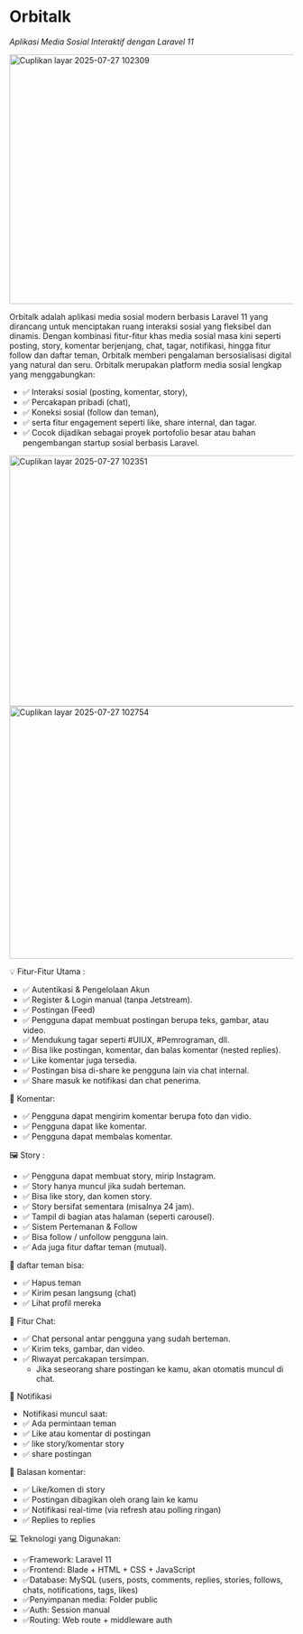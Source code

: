 # Orbitalk 
_Aplikasi Media Sosial Interaktif dengan Laravel 11_



 
 <img width="936" height="442" alt="Cuplikan layar 2025-07-27 102309" src="https://github.com/user-attachments/assets/776c3161-22a5-4c9a-a4b5-72c21ededbdd" />




Orbitalk adalah aplikasi media sosial modern berbasis Laravel 11 yang dirancang untuk menciptakan ruang interaksi sosial yang fleksibel dan dinamis. Dengan kombinasi fitur-fitur khas media sosial masa kini seperti posting, story, komentar berjenjang, chat, tagar, notifikasi, hingga fitur follow dan daftar teman, Orbitalk memberi pengalaman bersosialisasi digital yang natural dan seru.
Orbitalk merupakan platform media sosial lengkap yang menggabungkan:
- ✅ Interaksi sosial (posting, komentar, story),
- ✅ Percakapan pribadi (chat),
- ✅ Koneksi sosial (follow dan teman),
- ✅ serta fitur engagement seperti like, share internal, dan tagar.
- ✅ Cocok dijadikan sebagai proyek portofolio besar atau bahan pengembangan startup sosial berbasis Laravel.



<img width="934" height="444" alt="Cuplikan layar 2025-07-27 102351" src="https://github.com/user-attachments/assets/928753b3-4e0d-4fca-9f0e-4fc85bd8ecfa" />


<img width="937" height="447" alt="Cuplikan layar 2025-07-27 102754" src="https://github.com/user-attachments/assets/9cb26c88-0ddb-459d-84c0-045a46b2b4b4" />


💡 Fitur-Fitur Utama :
   - ✅ Autentikasi & Pengelolaan Akun
   - ✅ Register & Login manual (tanpa Jetstream).
   - ✅ Postingan (Feed)
   - ✅ Pengguna dapat membuat postingan berupa teks, gambar, atau video.
   - ✅ Mendukung tagar seperti #UIUX, #Pemrograman, dll.
   - ✅ Bisa like postingan, komentar, dan balas komentar (nested replies).
   - ✅ Like komentar juga tersedia.
   - ✅ Postingan bisa di-share ke pengguna lain via chat internal.
   - ✅ Share masuk ke notifikasi dan chat penerima.

💬 Komentar:
   - ✅ Pengguna dapat mengirim komentar berupa foto dan vidio.
   - ✅ Pengguna dapat like komentar.
   - ✅ Pengguna dapat membalas komentar.

🖼️ Story :
   - ✅ Pengguna dapat membuat story, mirip Instagram.
   - ✅ Story hanya muncul jika sudah berteman.
   - ✅ Bisa like story, dan komen story.
   - ✅ Story bersifat sementara (misalnya 24 jam).
   - ✅ Tampil di bagian atas halaman (seperti carousel).
   - ✅ Sistem Pertemanan & Follow
   - ✅ Bisa follow / unfollow pengguna lain.
   - ✅ Ada juga fitur daftar teman (mutual).

👥 daftar teman bisa:
   - ✅ Hapus teman
   - ✅ Kirim pesan langsung (chat)
   - ✅ Lihat profil mereka


📨 Fitur Chat:
   - ✅ Chat personal antar pengguna yang sudah berteman.
   - ✅ Kirim teks, gambar, dan video.
   - ✅ Riwayat percakapan tersimpan.
      - Jika seseorang share postingan ke kamu, akan otomatis muncul di chat.


🔔 Notifikasi
  - Notifikasi muncul saat:
  -  ✅ Ada permintaan teman
  -  ✅ Like atau komentar di postingan
  -  ✅ like story/komentar story
  -  ✅ share postingan

🔁 Balasan komentar:
   - ✅ Like/komen di story
   - ✅ Postingan dibagikan oleh orang lain ke kamu
   - ✅ Notifikasi real-time (via refresh atau polling ringan)
   - ✅ Replies to replies
  

💻 Teknologi yang Digunakan:
   - ✅Framework: Laravel 11
   - ✅Frontend: Blade + HTML + CSS + JavaScript
   - ✅Database: MySQL (users, posts, comments, replies, stories, follows, chats, notifications, tags, likes)
   - ✅Penyimpanan media: Folder public
   - ✅Auth: Session manual
   - ✅Routing: Web route + middleware auth










